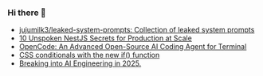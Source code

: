 ### Hi there 👋

<!-- daily.dev BOOKMARKS:START -->
- [jujumilk3/leaked-system-prompts: Collection of leaked system prompts](https://app.daily.dev/posts/VA8ECDxOd?utm_source=rss&utm_medium=bookmarks&utm_campaign=PnGboN99PhXCxFrWGGg2C)
- [10 Unspoken NestJS Secrets for Production at Scale](https://app.daily.dev/posts/xHJ4VgMDg?utm_source=rss&utm_medium=bookmarks&utm_campaign=PnGboN99PhXCxFrWGGg2C)
- [OpenCode: An Advanced Open-Source AI Coding Agent for Terminal](https://app.daily.dev/posts/zT005veGX?utm_source=rss&utm_medium=bookmarks&utm_campaign=PnGboN99PhXCxFrWGGg2C)
- [CSS conditionals with the new if&lpar;&rpar; function](https://app.daily.dev/posts/Fo9U1cunJ?utm_source=rss&utm_medium=bookmarks&utm_campaign=PnGboN99PhXCxFrWGGg2C)
- [Breaking into AI Engineering in 2025.](https://app.daily.dev/posts/93xjrYFpI?utm_source=rss&utm_medium=bookmarks&utm_campaign=PnGboN99PhXCxFrWGGg2C)
<!-- daily.dev BOOKMARKS:END -->

<!--
**dinesh4monto/dinesh4monto** is a ✨ _special_ ✨ repository because its `README.md` (this file) appears on your GitHub profile.

Here are some ideas to get you started:

- 🔭 I’m currently working on ...
- 🌱 I’m currently learning ...
- 👯 I’m looking to collaborate on ...
- 🤔 I’m looking for help with ...
- 💬 Ask me about ...
- 📫 How to reach me: ...
- 😄 Pronouns: ...
- ⚡ Fun fact: ...
-->
